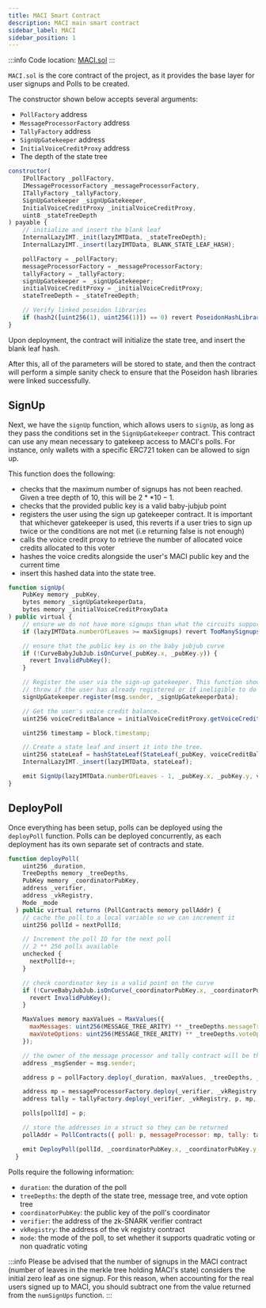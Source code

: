 ```yaml
---
title: MACI Smart Contract
description: MACI main smart contract
sidebar_label: MACI
sidebar_position: 1
---
```


:::info
Code location: [MACI.sol](https://github.com/privacy-scaling-explorations/maci/blob/dev/contracts/contracts/MACI.sol)
:::

`MACI.sol` is the core contract of the project, as it provides the base layer for user signups and Polls to be created.

The constructor shown below accepts several arguments:

- `PollFactory` address
- `MessageProcessorFactory` address
- `TallyFactory` address
- `SignUpGatekeeper` address
- `InitialVoiceCreditProxy` address
- The depth of the state tree

```javascript
constructor(
    IPollFactory _pollFactory,
    IMessageProcessorFactory _messageProcessorFactory,
    ITallyFactory _tallyFactory,
    SignUpGatekeeper _signUpGatekeeper,
    InitialVoiceCreditProxy _initialVoiceCreditProxy,
    uint8 _stateTreeDepth
) payable {
    // initialize and insert the blank leaf
    InternalLazyIMT._init(lazyIMTData, _stateTreeDepth);
    InternalLazyIMT._insert(lazyIMTData, BLANK_STATE_LEAF_HASH);

    pollFactory = _pollFactory;
    messageProcessorFactory = _messageProcessorFactory;
    tallyFactory = _tallyFactory;
    signUpGatekeeper = _signUpGatekeeper;
    initialVoiceCreditProxy = _initialVoiceCreditProxy;
    stateTreeDepth = _stateTreeDepth;

    // Verify linked poseidon libraries
    if (hash2([uint256(1), uint256(1)]) == 0) revert PoseidonHashLibrariesNotLinked();
}

```

Upon deployment, the contract will initialize the state tree, and insert the blank leaf hash.

After this, all of the parameters will be stored to state, and then the contract will perform a simple sanity check to ensure that the Poseidon hash libraries were linked successfully.

## SignUp

Next, we have the `signUp` function, which allows users to `signUp`, as long as they pass the conditions set in the `SignUpGatekeeper` contract. This contract can use any mean necessary to gatekeep access to MACI's polls. For instance, only wallets with a specific ERC721 token can be allowed to sign up.

This function does the following:

- checks that the maximum number of signups has not been reached. Given a tree depth of 10, this will be $2 ** 10 - 1$.
- checks that the provided public key is a valid baby-jubjub point
- registers the user using the sign up gatekeeper contract. It is important that whichever gatekeeper is used, this reverts if a user tries to sign up twice or the conditions are not met (i.e returning false is not enough)
- calls the voice credit proxy to retrieve the number of allocated voice credits allocated to this voter
- hashes the voice credits alongside the user's MACI public key and the current time
- insert this hashed data into the state tree.

```javascript
function signUp(
    PubKey memory _pubKey,
    bytes memory _signUpGatekeeperData,
    bytes memory _initialVoiceCreditProxyData
) public virtual {
    // ensure we do not have more signups than what the circuits support
    if (lazyIMTData.numberOfLeaves >= maxSignups) revert TooManySignups();

    // ensure that the public key is on the baby jubjub curve
    if (!CurveBabyJubJub.isOnCurve(_pubKey.x, _pubKey.y)) {
      revert InvalidPubKey();
    }

    // Register the user via the sign-up gatekeeper. This function should
    // throw if the user has already registered or if ineligible to do so.
    signUpGatekeeper.register(msg.sender, _signUpGatekeeperData);

    // Get the user's voice credit balance.
    uint256 voiceCreditBalance = initialVoiceCreditProxy.getVoiceCredits(msg.sender, _initialVoiceCreditProxyData);

    uint256 timestamp = block.timestamp;

    // Create a state leaf and insert it into the tree.
    uint256 stateLeaf = hashStateLeaf(StateLeaf(_pubKey, voiceCreditBalance, timestamp));
    InternalLazyIMT._insert(lazyIMTData, stateLeaf);

    emit SignUp(lazyIMTData.numberOfLeaves - 1, _pubKey.x, _pubKey.y, voiceCreditBalance, timestamp);
}
```

## DeployPoll

Once everything has been setup, polls can be deployed using the `deployPoll` function. Polls can be deployed concurrently, as each deployment has its own separate set of contracts and state.

```javascript
function deployPoll(
    uint256 _duration,
    TreeDepths memory _treeDepths,
    PubKey memory _coordinatorPubKey,
    address _verifier,
    address _vkRegistry,
    Mode _mode
  ) public virtual returns (PollContracts memory pollAddr) {
    // cache the poll to a local variable so we can increment it
    uint256 pollId = nextPollId;

    // Increment the poll ID for the next poll
    // 2 ** 256 polls available
    unchecked {
      nextPollId++;
    }

    // check coordinator key is a valid point on the curve
    if (!CurveBabyJubJub.isOnCurve(_coordinatorPubKey.x, _coordinatorPubKey.y)) {
      revert InvalidPubKey();
    }

    MaxValues memory maxValues = MaxValues({
      maxMessages: uint256(MESSAGE_TREE_ARITY) ** _treeDepths.messageTreeDepth,
      maxVoteOptions: uint256(MESSAGE_TREE_ARITY) ** _treeDepths.voteOptionTreeDepth
    });

    // the owner of the message processor and tally contract will be the msg.sender
    address _msgSender = msg.sender;

    address p = pollFactory.deploy(_duration, maxValues, _treeDepths, _coordinatorPubKey, address(this));

    address mp = messageProcessorFactory.deploy(_verifier, _vkRegistry, p, _msgSender, _mode);
    address tally = tallyFactory.deploy(_verifier, _vkRegistry, p, mp, _msgSender, _mode);

    polls[pollId] = p;

    // store the addresses in a struct so they can be returned
    pollAddr = PollContracts({ poll: p, messageProcessor: mp, tally: tally });

    emit DeployPoll(pollId, _coordinatorPubKey.x, _coordinatorPubKey.y, pollAddr);
  }
```

Polls require the following information:

- `duration`: the duration of the poll
- `treeDepths`: the depth of the state tree, message tree, and vote option tree
- `coordinatorPubKey`: the public key of the poll's coordinator
- `verifier`: the address of the zk-SNARK verifier contract
- `vkRegistry`: the address of the vk registry contract
- `mode`: the mode of the poll, to set whether it supports quadratic voting or non quadratic voting

:::info
Please be advised that the number of signups in the MACI contract (number of leaves in the merkle tree holding MACI's state) considers the initial zero leaf as one signup. For this reason, when accounting for the real users signed up to MACI, you should subtract one from the value returned from the `numSignUps` function.
:::
